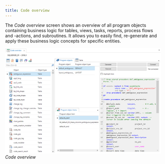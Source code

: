 ```yaml
---
title: Code overview
---
```


The *Code overview* screen shows an overview of all program objects containing business logic for tables, views, tasks, reports, process flows and -actions, and subroutines. It allows you to easily find, re-generate and apply these business logic concepts for specific entities.

![1537183192583](../assets/sf/1537183192583.png)
*Code overview*

